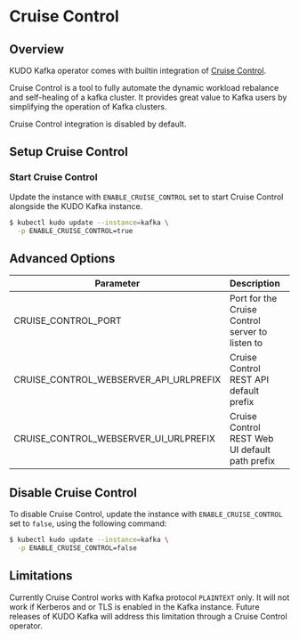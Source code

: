 # Cruise Control

## Overview

KUDO Kafka operator comes with builtin integration of [Cruise Control](https://github.com/linkedin/cruise-control).

Cruise Control is a tool to fully automate the dynamic workload rebalance and self-healing of a kafka cluster. It provides great value to Kafka users by simplifying the operation of Kafka clusters.

Cruise Control integration is disabled by default.

## Setup Cruise Control

### Start Cruise Control

Update the instance with `ENABLE_CRUISE_CONTROL` set to start Cruise Control alongside the KUDO Kafka instance.

```bash
$ kubectl kudo update --instance=kafka \
  -p ENABLE_CRUISE_CONTROL=true
```
## Advanced Options

|Parameter|Description|Example|
|--|--|--|
| CRUISE_CONTROL_PORT | Port for the Cruise Control server to listen to | <ul><li> 9090 (default) </li></ul> |
| CRUISE_CONTROL_WEBSERVER_API_URLPREFIX | Cruise Control REST API default prefix | <ul><li>"/kafkacruisecontrol/*" (default)</li></ul> |
| CRUISE_CONTROL_WEBSERVER_UI_URLPREFIX | Cruise Control REST Web UI default path prefix | <ul><li>"/*" (default)</li></ul> |

## Disable Cruise Control

To disable Cruise Control, update the
instance with `ENABLE_CRUISE_CONTROL` set to `false`, using the following command:

```bash
$ kubectl kudo update --instance=kafka \
  -p ENABLE_CRUISE_CONTROL=false
``` 

## Limitations

Currently Cruise Control works with Kafka protocol `PLAINTEXT` only. It will not work if Kerberos and or TLS is
enabled in the Kafka instance. Future releases of KUDO Kafka will
address this limitation through a Cruise Control operator.
